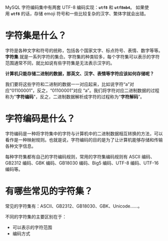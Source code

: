 MySQL 字符编码集中有两套 UTF-8 编码实现：**`utf8`** 和 **`utf8mb4`**。
如果使用 **`utf8`** 的话，存储 emoji 符号和一些比较复杂的汉字、繁体字就会出错。

# 字符集是什么？
字符是各种文字和符号的统称，包括各个国家文字、标点符号、表情、数字等等。 **字符集** 就是一系列字符的集合。字符集的种类较多，每个字符集可以表示的字符范围通常不同，就比如说有些字符集是无法表示汉字的。

**计算机只能存储二进制的数据，那英文、汉字、表情等字符应该如何存储呢？**

我们要将这些字符和二进制的数据一一对应起来，比如说字符“a”对应“01100001”，反之，“01100001”对应 “a”。我们将字符对应二进制数据的过程称为"**字符编码**"，反之，二进制数据解析成字符的过程称为“**字符解码**”。

# 字符编码是什么？
字符编码是一种将字符集中的字符与计算机中的二进制数据相互转换的方法，可以看作是一种映射规则。也就是说，字符编码的目的是为了让计算机能够存储和传输各种文字信息。

每种字符集都有自己的字符编码规则，常用的字符集编码规则有 ASCII 编码、 GB2312 编码、GBK 编码、GB18030 编码、Big5 编码、UTF-8 编码、UTF-16 编码等。

# 有哪些常见的字符集？
常见的字符集有：ASCII、GB2312、GB18030、GBK、Unicode……。

不同的字符集的主要区别在于：
- 可以表示的字符范围
- 编码方式

